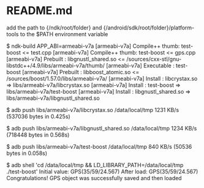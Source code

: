 # README.md

add the path to {/ndk/root/folder} and {/android/sdk/root/folder}/platform-tools to the $PATH environment variable

$ ndk-build APP_ABI=armeabi-v7a
[armeabi-v7a] Compile++ thumb: test-boost <= test.cpp
[armeabi-v7a] Compile++ thumb: test-boost <= gps.cpp
[armeabi-v7a] Prebuilt       : libgnustl_shared.so <= <NDK>/sources/cxx-stl/gnu-libstdc++/4.9/libs/armeabi-v7a/thumb/
[armeabi-v7a] Executable     : test-boost
[armeabi-v7a] Prebuilt       : libboost_atomic.so <= <NDK>/sources/boost/1.57.0/libs/armeabi-v7a/
[armeabi-v7a] Install        : libcrystax.so => libs/armeabi-v7a/libcrystax.so
[armeabi-v7a] Install        : test-boost => libs/armeabi-v7a/test-boost
[armeabi-v7a] Install        : libgnustl_shared.so => libs/armeabi-v7a/libgnustl_shared.so

$ adb push libs/armeabi-v7a/libcrystax.so /data/local/tmp
1231 KB/s (537036 bytes in 0.425s)

$ adb push libs/armeabi-v7a/libgnustl_shared.so /data/local/tmp
1234 KB/s (718448 bytes in 0.568s)

$ adb push libs/armeabi-v7a/test-boost /data/local/tmp
840 KB/s (50536 bytes in 0.058s)

$ adb shell 'cd /data/local/tmp && LD_LIBRARY_PATH=/data/local/tmp ./test-boost'
Initial value: GPS(35/59/24.567)
After load: GPS(35/59/24.567)
Congratulations! GPS object was successfully saved and then loaded